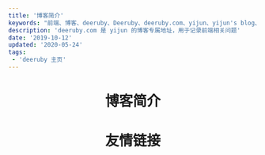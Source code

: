 ```yaml
---
title: '博客简介'
keywords: "前端、博客、deeruby、Deeruby、deeruby.com、yijun、yijun's blog、JavaScript、vue、react、es6、uni-app、nodejs"
description: 'deeruby.com 是 yijun 的博客专属地址，用于记录前端相关问题'
date: '2019-10-12'
updated: '2020-05-24'
tags:
 - 'deeruby 主页'
---
```


# <h1 style="text-align: center; margin-bottom: 40px;">博客简介</h1>

<ArticlesHome/>

## <h1 style="text-align: center; margin-bottom: 40px; border-bottom: none;">友情链接</h1>

<FriendLinkCard/>
